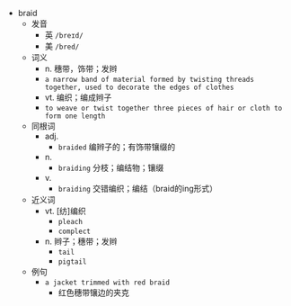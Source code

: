 - braid
  - 发音
    - 英 `/breɪd/`
    - 美 `/bred/`
  - 词义
    - n. 穗带，饰带；发辫
    - `a narrow band of material formed by twisting threads together, used to decorate the edges of clothes`
    - vt. 编织；编成辫子
    - `to weave or twist together three pieces of hair or cloth to form one length`
  - 同根词
    - adj.
      - `braided` 编辫子的；有饰带镶缀的
    - n.
      - `braiding` 分枝；编结物；镶缀
    - v.
      - `braiding` 交错编织；编结（braid的ing形式）
  - 近义词
    - vt. [纺]编织
      - `pleach`
      - `complect`
    - n. 辫子；穗带；发辫
      - `tail`
      - `pigtail`
  - 例句
    - `a jacket trimmed with red braid`
      - 红色穗带镶边的夹克

